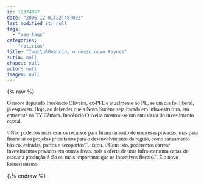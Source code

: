 ```yaml
---
id: 12374857
date: "2006-12-01T22:48:00Z"
last_modified_at: null
tags:
  - "sem-tags"
categories:
  - "noticias"
title: "Inoc\u00eancio, o nosso novo Keynes"
sutia: null
chapeu: null
autor: null
imagem: null
---
```

{\% raw %}
<p><P><FONT face=Verdana>O nobre deputado Inocêncio Oliveira, ex-PFL e atualmente no PL, se um dia foi liberal, já esqueceu. Hoje, ao defender que a Nova Sudene seja focada em infra-estrutura, em entrevista na TV Câmara, Inocêncio Oliveira mostrou-se um entusiasta do investimento estatal.</FONT></P></p>
<p><P><FONT face=Verdana>\"Não podemos mais usar os recursos para financiamento de empresas privadas, mas para financiar os projetos prioritários para o desenvolvimento da região, como saneamento básico, estradas, portos e aeroportos\", listou. \"Com isto, poderemos carrear investimentos privados em outras áreas, pois a oferta de uma infra-estrutura capaz de escoar a produção é tão ou mais importante que os incentivos fiscais\". É o novo keinesianismo</FONT>.</P> </p>
{\% endraw %}